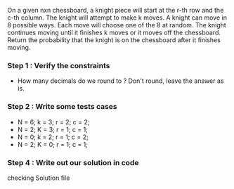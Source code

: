 On a given nxn chessboard, a knight piece will start at the r-th row and the c-th column.
The knight will attempt to make k moves.
A knight can move in 8 possible ways. Each move will choose one of the 8 at random.
The knight continues moving until it finishes k moves or it moves off the chessboard.
Return the probability that the knight is on the chessboard after it finishes moving.

### Step 1 : Verify the constraints
- How many decimals do we round to ? Don't round, leave the answer as is.

### Step 2 : Write some tests cases
- N = 6; k = 3; r = 2; c = 2;
- N = 2; K = 3; r = 1; c = 1;
- N = 0; k = 2; r = 1; c = 2;
- N = 2; K = 0; r = 1; c = 1;

### Step 4 : Write out our solution in code
checking Solution file 